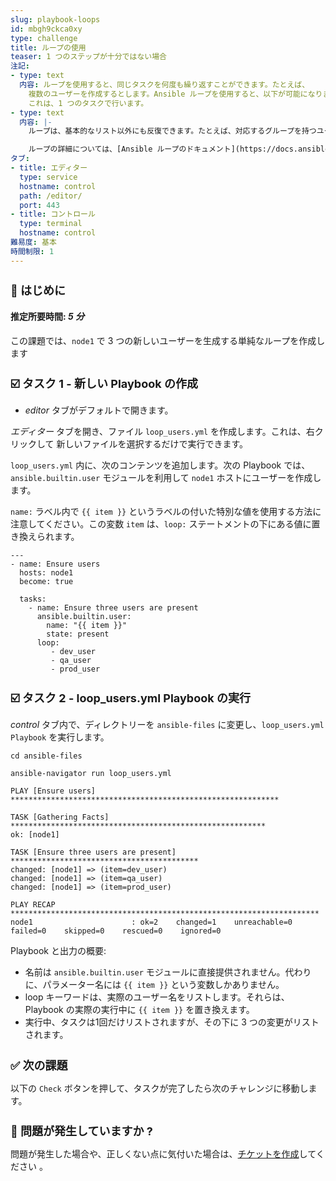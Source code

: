 ```yaml
---
slug: playbook-loops
id: mbgh9ckca0xy
type: challenge
title: ループの使用
teaser: 1 つのステップが十分ではない場合
注記:
- type: text
  内容: ループを使用すると、同じタスクを何度も繰り返すことができます。たとえば、
    複数のユーザーを作成するとします。Ansible ループを使用すると、以下が可能になります。
    これは、1 つのタスクで行います。
- type: text
  内容: |-
    ループは、基本的なリスト以外にも反復できます。たとえば、対応するグループを持つユーザーのリストがある場合、ループはそれらに対しても反復できます。

    ループの詳細については、[Ansible ループのドキュメント](https://docs.ansible.com/ansible/latest/user_guide/playbooks_loops.html) を参照してください。
タブ:
- title: エディター
  type: service
  hostname: control
  path: /editor/
  port: 443
- title: コントロール
  type: terminal
  hostname: control
難易度: 基本
時間制限: 1
---
```

👋 はじめに
===
#### 推定所要時間: *5 分*<p>
この課題では、`node1` で 3 つの新しいユーザーを生成する単純なループを作成します


☑️ タスク 1 - 新しい Playbook の作成
===
* *editor* タブがデフォルトで開きます。

*エディター* タブを開き、ファイル `loop_users.yml` を作成します。これは、右クリックして 新しいファイルを選択するだけで実行できます。

`loop_users.yml` 内に、次のコンテンツを追加します。次の Playbook では、`ansible.builtin.user` モジュールを利用して `node1` ホストにユーザーを作成します。

`name:` ラベル内で `{{ item }}` というラベルの付いた特別な値を使用する方法に注意してください。この変数 `item` は、`loop:` ステートメントの下にある値に置き換えられます。

```
---
- name: Ensure users
  hosts: node1
  become: true

  tasks:
    - name: Ensure three users are present
      ansible.builtin.user:
        name: "{{ item }}"
        state: present
      loop:
         - dev_user
         - qa_user
         - prod_user
```

☑️ タスク 2 - loop_users.yml Playbook の実行
===

*control* タブ内で、ディレクトリーを `ansible-files` に変更し、`loop_users.yml Playbook` を実行します。

```
cd ansible-files
```

```
ansible-navigator run loop_users.yml
```
```
PLAY [Ensure users] ************************************************************

TASK [Gathering Facts] *********************************************************
ok: [node1]

TASK [Ensure three users are present] ******************************************
changed: [node1] => (item=dev_user)
changed: [node1] => (item=qa_user)
changed: [node1] => (item=prod_user)

PLAY RECAP *********************************************************************
node1                      : ok=2    changed=1    unreachable=0    failed=0    skipped=0    rescued=0    ignored=0
```
Playbook と出力の概要:

* 名前は `ansible.builtin.user` モジュールに直接提供されません。代わりに、パラメーター名には `{{ item }}` という変数しかありません。
* loop キーワードは、実際のユーザー名をリストします。それらは、Playbook の実際の実行中に `{{ item }}` を置き換えます。
* 実行中、タスクは1回だけリストされますが、その下に 3 つの変更がリストされます。

✅ 次の課題
===
以下の `Check` ボタンを押して、タスクが完了したら次のチャレンジに移動します。

🐛 問題が発生していますか ?
====

問題が発生した場合や、正しくない点に気付いた場合は、[チケットを作成](https://github.com/ansible/instruqt/issues/new?labels=writing-first-playbook&title=Issue+with+Writing+First+Playbook+slug+ID:+playbook-loops&assignees=rlopez133)してください 。

<style type="text/css" rel="stylesheet">
  .lightbox {
    display: none;
    position: fixed;
    justify-content: center;
    align-items: center;
    z-index: 999;
    top: 0;
    left: 0;
    right: 0;
    bottom: 0;
    padding: 1rem;
    background: rgba(0, 0, 0, 0.8);
    margin-left: auto;
    margin-right: auto;
    margin-top: auto;
    margin-bottom: auto;
  }
  .lightbox:target {
    display: flex;
  }
  .lightbox img {
    /* max-height: 100% */
    max-width: 60%;
    max-height: 60%;
  }
  img {
    display: block;
    margin-left: auto;
    margin-right: auto;
    width: 100%;
  }
  h1 {
    font-size: 18px;
  }
    h2 {
    font-size: 16px;
    font-weight: 600
  }
    h3 {
    font-size: 14px;
    font-weight: 600
  }
  p span {
    font-size: 14px;
  }
  ul li span {
    font-size: 14px
  }
</style>